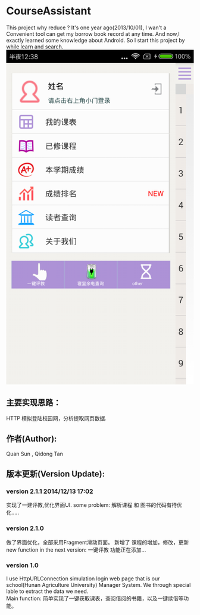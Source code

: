 CourseAssistant
===============
   This project why reduce ?
   It's one year ago(2013/10/01), I wan't a Convenient tool can get my borrow book record at any time.
   And now,I exactly learned some knowledge about  Android. So I start this project by while learn and search.
![show](./课程助手.png)
## 主要实现思路：
  HTTP 模拟登陆校园网，分析提取网页数据.
## 作者(Author):
   Quan Sun , Qidong Tan 
## 版本更新(Version Update):
   
### version 2.1.1  2014/12/13 17:02
   实现了一建评教,优化界面UI.
   some problem:
      解析课程 和 图书的代码有待优化.....
   
### version 2.1.0 
  
  做了界面优化，全部采用Fragment滑动页面。
  新增了 课程的增加，修改，更新
  new function in the next version:
  一键评教 功能正在添加...
  
### version 1.0
  I use HttpURLConnection simulation login web page that is  our school(Hunan Agriculture University) Manager System. We through special lable to extract the data we need.  
  Main  function: 简单实现了一键获取课表，查阅借阅的书籍，以及一键续借等功能。

